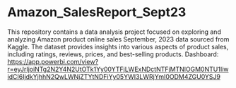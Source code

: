 # Amazon_SalesReport_Sept23
This repository contains a data analysis project focused on exploring and analyzing Amazon product online sales September, 2023 data sourced from Kaggle. The dataset provides insights into various aspects of product sales, including ratings, reviews, prices, and best-selling products. 
Dashboard: https://app.powerbi.com/view?r=eyJrIjoiNTg2N2Y4N2UtOTk1Yy00YTFjLWExNDctNTFjMTNlOGM0NTU1IiwidCI6IjdkYjhhN2QwLWNjZTYtNDFiYy05YWI3LWRjYmI0ODM4ZGU0YSJ9
